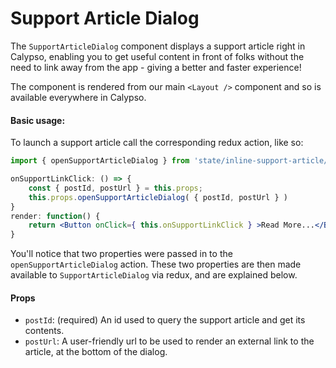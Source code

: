 # Support Article Dialog

The `SupportArticleDialog` component displays a support article right in Calypso, enabling you to get useful content in front of folks without the need to link away from the app - giving a better and faster experience!

The component is rendered from our main `<Layout />` component and so is available everywhere in Calypso.

#### Basic usage:

To launch a support article call the corresponding redux action, like so:

```jsx
import { openSupportArticleDialog } from 'state/inline-support-article/actions';

onSupportLinkClick: () => {
	const { postId, postUrl } = this.props;
	this.props.openSupportArticleDialog( { postId, postUrl } )
}
render: function() {
	return <Button onClick={ this.onSupportLinkClick } >Read More...</Button>;
}
```

You'll notice that two properties were passed in to the `openSupportArticleDialog` action.
These two properties are then made available to `SupportArticleDialog` via redux, and are explained below.

#### Props

- `postId`: (required) An id used to query the support article and get its contents.
- `postUrl`: A user-friendly url to be used to render an external link to the article, at the bottom of the dialog.

